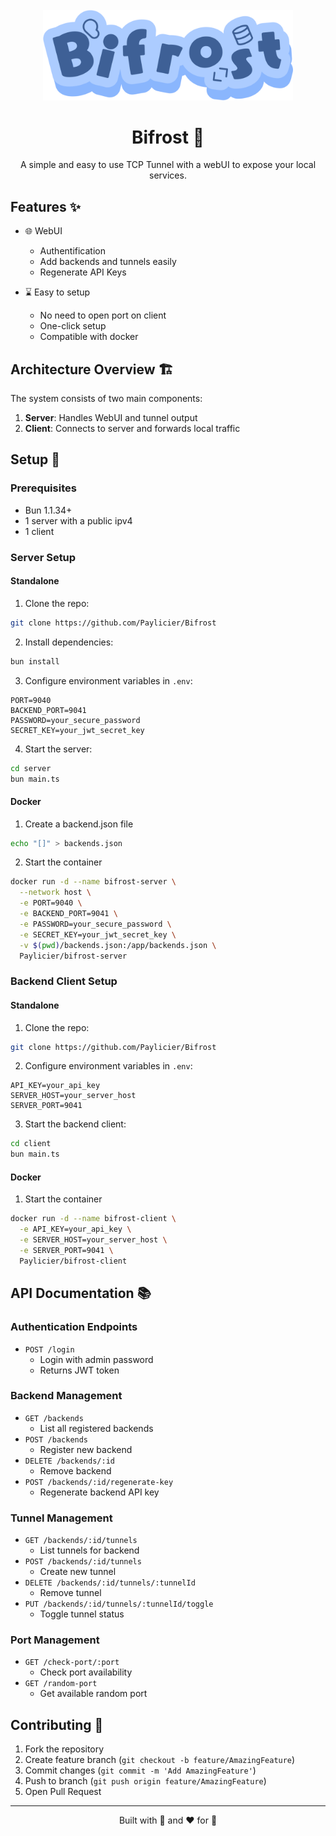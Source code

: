 <div align="center">
<br>
  <img src="https://raw.githubusercontent.com/Paylicier/Bifrost/refs/heads/main/server/frontend/logo.svg" alt="Bifrost Logo" width="400"/>

# Bifrost 🌈

A simple and easy to use TCP Tunnel with a webUI to expose your local services.
</div>

## Features ✨

- 🌐 WebUI
  - Authentification
  - Add backends and tunnels easily
  - Regenerate API Keys
 
- ⌛ Easy to setup
  - No need to open port on client
  - One-click setup
  - Compatible with docker

## Architecture Overview 🏗️

The system consists of two main components:

1. **Server**: Handles WebUI and tunnel output
2. **Client**: Connects to server and forwards local traffic

## Setup 🚀

### Prerequisites

- Bun 1.1.34+
- 1 server with a public ipv4
- 1 client

### Server Setup

#### Standalone

1. Clone the repo:
```bash
git clone https://github.com/Paylicier/Bifrost
```

2. Install dependencies:
```bash
bun install
```

3. Configure environment variables in `.env`:
```env
PORT=9040
BACKEND_PORT=9041
PASSWORD=your_secure_password
SECRET_KEY=your_jwt_secret_key
```

4. Start the server:
```bash
cd server
bun main.ts
```

#### Docker

1. Create a backend.json file
```bash
echo "[]" > backends.json
```

2. Start the container
```bash
docker run -d --name bifrost-server \
  --network host \
  -e PORT=9040 \
  -e BACKEND_PORT=9041 \
  -e PASSWORD=your_secure_password \
  -e SECRET_KEY=your_jwt_secret_key \
  -v $(pwd)/backends.json:/app/backends.json \
  Paylicier/bifrost-server
```

### Backend Client Setup

#### Standalone

1. Clone the repo:
```bash
git clone https://github.com/Paylicier/Bifrost
```

2. Configure environment variables in `.env`:
```env
API_KEY=your_api_key
SERVER_HOST=your_server_host
SERVER_PORT=9041
```

3. Start the backend client:
```bash
cd client
bun main.ts
```

#### Docker

1. Start the container
```bash
docker run -d --name bifrost-client \
  -e API_KEY=your_api_key \
  -e SERVER_HOST=your_server_host \
  -e SERVER_PORT=9041 \
  Paylicier/bifrost-client
```

## API Documentation 📚

### Authentication Endpoints

- `POST /login`
  - Login with admin password
  - Returns JWT token

### Backend Management

- `GET /backends`
  - List all registered backends
- `POST /backends`
  - Register new backend
- `DELETE /backends/:id`
  - Remove backend
- `POST /backends/:id/regenerate-key`
  - Regenerate backend API key

### Tunnel Management

- `GET /backends/:id/tunnels`
  - List tunnels for backend
- `POST /backends/:id/tunnels`
  - Create new tunnel
- `DELETE /backends/:id/tunnels/:tunnelId`
  - Remove tunnel
- `PUT /backends/:id/tunnels/:tunnelId/toggle`
  - Toggle tunnel status

### Port Management

- `GET /check-port/:port`
  - Check port availability
- `GET /random-port`
  - Get available random port

## Contributing 🤝

1. Fork the repository
2. Create feature branch (`git checkout -b feature/AmazingFeature`)
3. Commit changes (`git commit -m 'Add AmazingFeature'`)
4. Push to branch (`git push origin feature/AmazingFeature`)
5. Open Pull Request

---

<div align="center">
Built with 🥟 and ❤️ for 🌊
</div>
